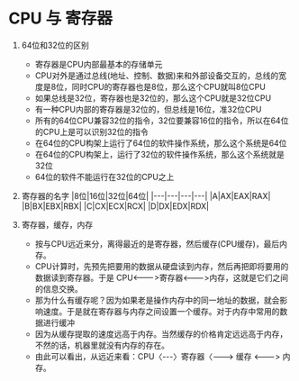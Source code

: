 # CPU 与 寄存器
1. 64位和32位的区别
    * 寄存器是CPU内部最基本的存储单元
    * CPU对外是通过总线(地址、控制、数据)来和外部设备交互的，总线的宽度是8位，同时CPU的寄存器也是8位，那么这个CPU就叫8位CPU
    * 如果总线是32位，寄存器也是32位的，那么这个CPU就是32位CPU
    * 有一种CPU内部的寄存器是32位的，但总线是16位，准32位CPU
    * 所有的64位CPU兼容32位的指令，32位要兼容16位的指令，所以在64位的CPU上是可以识别32位的指令
    * 在64位的CPU构架上运行了64位的软件操作系统，那么这个系统是64位
    * 在64位的CPU构架上，运行了32位的软件操作系统，那么这个系统就是32位
    * 64位的软件不能运行在32位的CPU之上
2. 寄存器的名字
    |8位|16位|32位|64位|
    |---|---|---|---|
    |A|AX|EAX|RAX|
    |B|BX|EBX|RBX|
    |C|CX|ECX|RCX|
    |D|DX|EDX|RDX|

3. 寄存器，缓存，内存
    * 按与CPU远近来分，离得最近的是寄存器，然后缓存(CPU缓存)，最后内存。
    * CPU计算时，先预先把要用的数据从硬盘读到内存，然后再把即将要用的数据读到寄存器。于是 CPU<--->寄存器<--->内存，这就是它们之间的信息交换。
    * 那为什么有缓存呢？因为如果老是操作内存中的同一地址的数据，就会影响速度。于是就在寄存器与内存之间设置一个缓存。对于内存中常用的数据进行缓冲
    * 因为从缓存提取的速度远高于内存。当然缓存的价格肯定远远高于内存，不然的话，机器里就没有内存的存在。
    * 由此可以看出，从远近来看：CPU〈---〉寄存器〈---> 缓存 <---> 内存。

